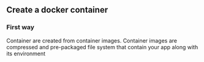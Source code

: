## Create a docker container

### First way

Container are created from container images. 
Container images are compressed and pre-packaged file system that contain your app along with its environment